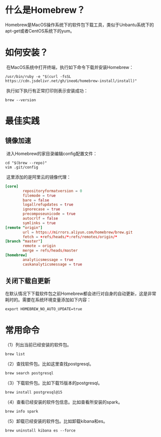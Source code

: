 # 什么是Homebrew？

​		Homebrew是MacOS操作系统下的软件包下载工具，类似于Unbantu系统下的apt-get或者CentOS系统下的yum。

# 如何安装？

​		在MacOS系统中打开终端，执行如下命令下载并安装Homebrew：

```shell
/usr/bin/ruby -e "$(curl -fsSL https://cdn.jsdelivr.net/gh/ineo6/homebrew-install/install)"
```

​		执行如下执行有正常打印则表示安装成功：

```shell
brew --version
```

# 最佳实践

## 镜像加速

​		进入Homebrew的家目录编辑config配置文件：

```shell
cd "$(brew --repo)"
vim .git/config
```

​		这里添加的是阿里云的镜像代理：

```toml
[core]
        repositoryformatversion = 0
        filemode = true
        bare = false
        logallrefupdates = true
        ignorecase = true
        precomposeunicode = true
        autocrlf = false
        symlinks = true
[remote "origin"]
        url = https://mirrors.aliyun.com/homebrew/brew.git
        fetch = +refs/heads/*:refs/remotes/origin/*
[branch "master"]
        remote = origin
        merge = refs/heads/master
[homebrew]
        analyticsmessage = true
        caskanalyticsmessage = true
```

## 关闭下载自更新

​		在默认情况下下载软件包之前Homebrew都会进行对自身的自动更新，这是非常耗时的。需要在系统环境变量添加如下内容：

```shell
export HOMEBREW_NO_AUTO_UPDATE=true
```

# 常用命令

（1）列出当前已经安装的软件包。

```shell
brew list
```

（2）查找软件包。比如这里查找postgresql。

```shell
brew search postgresql
```

（3）下载软件包。比如下载15版本的postgresql。

```shell
brew install postgresql@15
```

（4）查看已经安装的软件包信息。比如查看所安装的spark。

```shell
brew info spark
```

（5）卸载已经安装的软件包。比如卸载kibana和es。

```shell
brew uninstall kibana es --force
```

